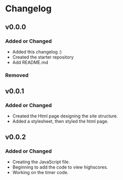 # Changelog

## v0.0.0

### Added or Changed
- Added this changelog :)
- Created the starter repository
- Add README.md


### Removed

## v0.0.1

### Added or Changed
- Created the Html page designing the site structure.
- Added a stylesheet, then styled the html page.

## v0.0.2

### Added or Changed
- Creating the JavaScript file.
- Beginning to add the code to view highscores.
- Working on the timer code.

